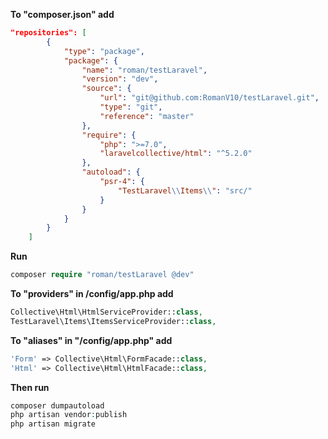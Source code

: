 **To "composer.json" add**
```json
"repositories": [
        {
            "type": "package",
            "package": {
                "name": "roman/testLaravel",
                "version": "dev",
                "source": {
                    "url": "git@github.com:RomanV10/testLaravel.git",
                    "type": "git",
                    "reference": "master"
                },
                "require": {
                    "php": ">=7.0",
                    "laravelcollective/html": "^5.2.0"
                },
                "autoload": {
                    "psr-4": {
                        "TestLaravel\\Items\\": "src/"
                    }
                }
            }
        }
    ]
```

**Run**
```php
composer require "roman/testLaravel @dev"
 ```
**To "providers" in /config/app.php add**
```php
Collective\Html\HtmlServiceProvider::class,
TestLaravel\Items\ItemsServiceProvider::class,
```

**To "aliases" in "/config/app.php" add**
```php
'Form' => Collective\Html\FormFacade::class,
'Html' => Collective\Html\HtmlFacade::class,
```
**Then run**
```php
composer dumpautoload
php artisan vendor:publish
php artisan migrate
```

